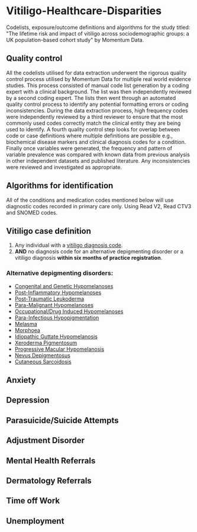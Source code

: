 # Vitiligo-Healthcare-Disparities
Codelists, exposure/outcome definitions and algorithms for the study titled: "The lifetime risk and impact of vitiligo across sociodemographic groups: a UK population-based cohort study" by Momentum Data.

## Quality control
All the codelists utilised for data extraction underwent the rigorous quality control process utilised by Momentum Data for multiple real world evidence studies. This process consisted of manual code list generation by a coding expert with a clinical background. The list was then independently reviewed by a second coding expert. The lists then went through an automated quality control process to identify any potential formatting errors or coding inconsistencies. During the data extraction process, high frequency codes were independently reviewed by a third reviewer to ensure that the most commonly used codes correctly match the clinical entity they are being used to identify. A fourth quality control step looks for overlap between code or case definitions where multiple definitions are possible e.g., biochemical disease markers and clinical diagnosis codes for a condition. Finally once variables were generated, the frequency and pattern of variable prevalence was compared with known data from previous analysis in other independent datasets and published literature. Any inconsistencies were reviewed and investigated as appropriate.

## Algorithms for identification
All of the conditions and medication codes mentioned below will use diagnostic codes recorded in primary care only. Using Read V2, Read CTV3 and SNOMED codes.

## Vitiligo case definition
1. Any individual with a [vitiligo diagnosis code]().
2. **AND** no diagnosis code for an alternative depigmenting disorder or a vitiligo diagnosis **within six months of practice registration**.

### Alternative depigmenting disorders:
- [Congenital and Genetic Hypomelanoses]()
- [Post-Inflammatory Hypomelanoses]()
- [Post-Traumatic Leukoderma]()
- [Para-Malignant Hypomelanoses]()
- [Occupational/Drug Induced Hypomelanoses]()
- [Para-Infectious Hypopigmentation]()
- [Melasma]()
- [Morphoea]()
- [Idiopathic Guttate Hypomelanosis]()
- [Xeroderma Pigmentosum]()
- [Progressive Macular Hypomelanosis]()
- [Nevus Depigmentosus]()
- [Cutaneous Sarcoidosis]()

## Anxiety

## Depression

## Parasuicide/Suicide Attempts

## Adjustment Disorder

## Mental Health Referrals

## Dermatology Referrals

## Time off Work

## Unemployment
